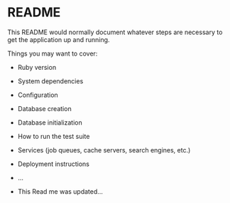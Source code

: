 # README

This README would normally document whatever steps are necessary to get the
application up and running.

Things you may want to cover:

* Ruby version

* System dependencies

* Configuration

* Database creation

* Database initialization

* How to run the test suite

* Services (job queues, cache servers, search engines, etc.)

* Deployment instructions

* ...
* This Read me was updated...

<!-- 
i can push my code changes through this code in terminal
	git add .
	git commit -am "Edited the readme"
	git push
-->